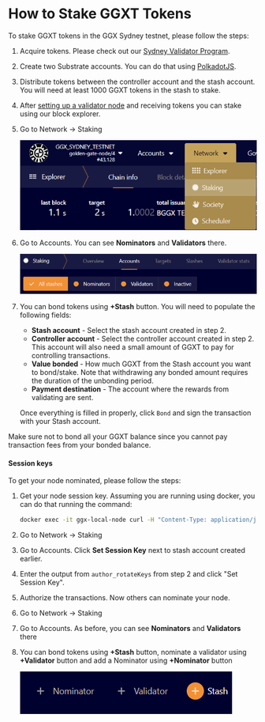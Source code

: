 # How to Stake GGXT Tokens

To stake GGXT tokens in the GGX Sydney testnet, please follow the steps:

1. Acquire tokens. Please check out our [Sydney Validator Program](../sydney-testnet/sydney-validator-programme.md "Sydney Validator Program").
2. Create two Substrate accounts. You can do that using [PolkadotJS](../../developer-documentation/wallets/polkadotjs.md).
3. Distribute tokens between the controller account and the stash account. You will need at least 1000 GGXT tokens in the stash to stake.
4. After [setting up a validator node](how-to-setup-a-validator-node.md) and receiving tokens you can stake using our block explorer.
5. Go to Network &rarr; Staking

    ![](../../assets/how-to-stake-ggxt-tokens/network-staking.png "Network -> Staking")

6. Go to Accounts. You can see **Nominators** and **Validators** there.

    ![](../../assets/how-to-stake-ggxt-tokens/nominators-and-validators.png "Nominators and Validators")

7.  You can bond tokens using **+Stash** button. You will need to populate the following fields:

    * **Stash account** - Select the stash account created in step 2.
    * **Controller account** - Select the controller account created in step 2. This account will also need a small amount of GGXT to pay for controlling transactions.
    * **Value bonded** - How much GGXT from the Stash account you want to bond/stake. Note that withdrawing any bonded amount requires the duration of the unbonding period.
    * **Payment destination** - The account where the rewards from validating are sent.

    Once everything is filled in properly, click `Bond` and sign the transaction with your Stash account.

Make sure not to bond all your GGXT balance since you cannot pay transaction fees from your bonded balance.

#### Session keys

To get your node nominated, please follow the steps:

1.  Get your node session key. Assuming you are running using docker, you can do that running the command:

    ```bash
    docker exec -it ggx-local-node curl -H "Content-Type: application/json" -d '{"id":1, "jsonrpc":"2.0", "method": "author_rotateKeys", "params":[]}' http://localhost:9933
    ```

2. Go to Network &rarr; Staking
3. Go to Accounts. Click **Set Session Key** next to stash account created earlier.
4. Enter the output from `author_rotateKeys` from step 2 and click "Set Session Key".
5. Authorize the transactions. Now others can nominate your node.
6. Go to Network &rarr; Staking
7. Go to Accounts. As before, you can see **Nominators** and **Validators** there
8. You can bond tokens using **+Stash** button, nominate a validator using **+Validator** button and add a Nominator using **+Nominator** button

    ![](../../assets/how-to-stake-ggxt-tokens/stash-button.png "+Stash Button")

